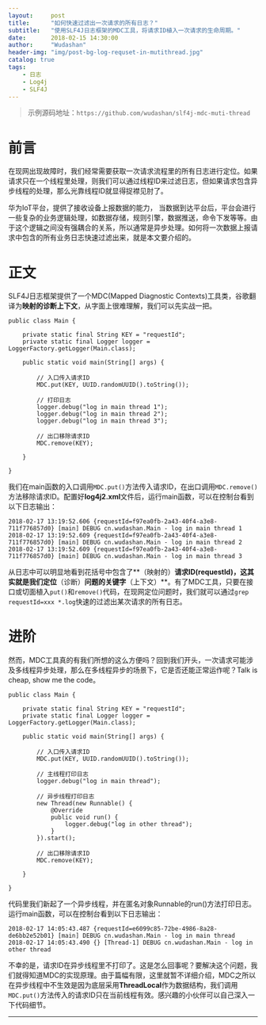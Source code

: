 ```yaml
---
layout:     post
title:      "如何快速过滤出一次请求的所有日志？"
subtitle:   "使用SLF4J日志框架的MDC工具，将请求ID植入一次请求的生命周期。"
date:       2018-02-15 14:30:00
author:     "Wudashan"
header-img: "img/post-bg-log-requset-in-mutithread.jpg"
catalog: true
tags:
    - 日志
    - Log4j
    - SLF4J
---
```


> 示例源码地址：`https://github.com/wudashan/slf4j-mdc-muti-thread`

# 前言

在现网出现故障时，我们经常需要获取一次请求流程里的所有日志进行定位。如果请求只在一个线程里处理，则我们可以通过线程ID来过滤日志，但如果请求包含异步线程的处理，那么光靠线程ID就显得捉襟见肘了。

华为IoT平台，提供了接收设备上报数据的能力， 当数据到达平台后，平台会进行一些复杂的业务逻辑处理，如数据存储，规则引擎，数据推送，命令下发等等。由于这个逻辑之间没有强耦合的关系，所以通常是异步处理。如何将一次数据上报请求中包含的所有业务日志快速过滤出来，就是本文要介绍的。

# 正文

SLF4J日志框架提供了一个MDC(Mapped Diagnostic Contexts)工具类，谷歌翻译为**映射的诊断上下文**，从字面上很难理解，我们可以先实战一把。

```
public class Main {

    private static final String KEY = "requestId";
    private static final Logger logger = LoggerFactory.getLogger(Main.class);
    
    public static void main(String[] args) {

        // 入口传入请求ID
        MDC.put(KEY, UUID.randomUUID().toString());
        
        // 打印日志
        logger.debug("log in main thread 1");
        logger.debug("log in main thread 2");
        logger.debug("log in main thread 3");

        // 出口移除请求ID
        MDC.remove(KEY);

    }

}

```

我们在main函数的入口调用`MDC.put()`方法传入请求ID，在出口调用`MDC.remove()`方法移除请求ID。配置好**log4j2.xml**文件后，运行main函数，可以在控制台看到以下日志输出：

```
2018-02-17 13:19:52.606 {requestId=f97ea0fb-2a43-40f4-a3e8-711f776857d0} [main] DEBUG cn.wudashan.Main - log in main thread 1
2018-02-17 13:19:52.609 {requestId=f97ea0fb-2a43-40f4-a3e8-711f776857d0} [main] DEBUG cn.wudashan.Main - log in main thread 2
2018-02-17 13:19:52.609 {requestId=f97ea0fb-2a43-40f4-a3e8-711f776857d0} [main] DEBUG cn.wudashan.Main - log in main thread 3
```

从日志中可以明显地看到花括号中包含了**（映射的）**请求ID(requestId)，这其实就是我们定位**（诊断）**问题的关键字**（上下文）**。有了MDC工具，只要在接口或切面植入`put()`和`remove()`代码，在现网定位问题时，我们就可以通过`grep requestId=xxx *.log`快速的过滤出某次请求的所有日志。

# 进阶

然而，MDC工具真的有我们所想的这么方便吗？回到我们开头，一次请求可能涉及多线程异步处理，那么在多线程异步的场景下，它是否还能正常运作呢？Talk is cheap, show me the code。

```
public class Main {

    private static final String KEY = "requestId";
    private static final Logger logger = LoggerFactory.getLogger(Main.class);

    public static void main(String[] args) {

        // 入口传入请求ID
        MDC.put(KEY, UUID.randomUUID().toString());

        // 主线程打印日志
        logger.debug("log in main thread");

        // 异步线程打印日志
        new Thread(new Runnable() {
            @Override
            public void run() {
                logger.debug("log in other thread");
            }
        }).start();

        // 出口移除请求ID
        MDC.remove(KEY);

    }

}
```

代码里我们新起了一个异步线程，并在匿名对象Runnable的run()方法打印日志。运行main函数，可以在控制台看到以下日志输出：

```
2018-02-17 14:05:43.487 {requestId=e6099c85-72be-4986-8a28-de6bb2e52b01} [main] DEBUG cn.wudashan.Main - log in main thread
2018-02-17 14:05:43.490 {} [Thread-1] DEBUG cn.wudashan.Main - log in other thread
```

不幸的是，请求ID在异步线程里不打印了。这是怎么回事呢？要解决这个问题，我们就得知道MDC的实现原理。由于篇幅有限，这里就暂不详细介绍，MDC之所以在异步线程中不生效是因为底层采用**ThreadLocal**作为数据结构，我们调用`MDC.put()`方法传入的请求ID只在当前线程有效。感兴趣的小伙伴可以自己深入一下代码细节。

---
